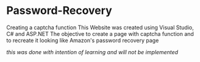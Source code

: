 Password-Recovery
=================

Creating a captcha function
This Website was created using Visual Studio, C# and ASP.NET
The objective to create a page with captcha function and to recreate it looking like Amazon's password recovery page 

*this was done with intention of learning and will not be implemented*
